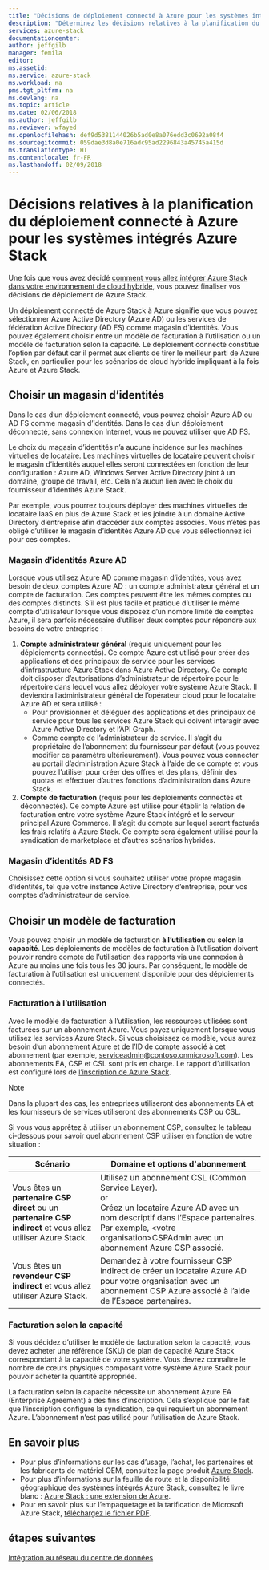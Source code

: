 ```yaml
---
title: "Décisions de déploiement connecté à Azure pour les systèmes intégrés Azure Stack | Microsoft Docs"
description: "Déterminez les décisions relatives à la planification du déploiement pour les déploiements à plusieurs nœuds de Azure Stack connectés à Azure."
services: azure-stack
documentationcenter: 
author: jeffgilb
manager: femila
editor: 
ms.assetid: 
ms.service: azure-stack
ms.workload: na
pms.tgt_pltfrm: na
ms.devlang: na
ms.topic: article
ms.date: 02/06/2018
ms.author: jeffgilb
ms.reviewer: wfayed
ms.openlocfilehash: def9d5381144026b5ad0e8a076edd3c0692a08f4
ms.sourcegitcommit: 059dae3d8a0e716adc95ad2296843a45745a415d
ms.translationtype: HT
ms.contentlocale: fr-FR
ms.lasthandoff: 02/09/2018
---
```

# <a name="azure-connected-deployment-planning-decisions-for-azure-stack-integrated-systems"></a>Décisions relatives à la planification du déploiement connecté à Azure pour les systèmes intégrés Azure Stack
Une fois que vous avez décidé [comment vous allez intégrer Azure Stack dans votre environnement de cloud hybride](azure-stack-connection-models.md), vous pouvez finaliser vos décisions de déploiement de Azure Stack.

Un déploiement connecté de Azure Stack à Azure signifie que vous pouvez sélectionner Azure Active Directory (Azure AD) ou les services de fédération Active Directory (AD FS) comme magasin d’identités. Vous pouvez également choisir entre un modèle de facturation à l’utilisation ou un modèle de facturation selon la capacité. Le déploiement connecté constitue l’option par défaut car il permet aux clients de tirer le meilleur parti de Azure Stack, en particulier pour les scénarios de cloud hybride impliquant à la fois Azure et Azure Stack. 

## <a name="choose-an-identity-store"></a>Choisir un magasin d’identités
Dans le cas d’un déploiement connecté, vous pouvez choisir Azure AD ou AD FS comme magasin d’identités. Dans le cas d’un déploiement déconnecté, sans connexion Internet, vous ne pouvez utiliser que AD FS.

Le choix du magasin d’identités n’a aucune incidence sur les machines virtuelles de locataire. Les machines virtuelles de locataire peuvent choisir le magasin d’identités auquel elles seront connectées en fonction de leur configuration : Azure AD, Windows Server Active Directory joint à un domaine, groupe de travail, etc. Cela n’a aucun lien avec le choix du fournisseur d’identités Azure Stack. 

Par exemple, vous pourrez toujours déployer des machines virtuelles de locataire IaaS en plus de Azure Stack et les joindre à un domaine Active Directory d’entreprise afin d’accéder aux comptes associés. Vous n’êtes pas obligé d’utiliser le magasin d’identités Azure AD que vous sélectionnez ici pour ces comptes.

### <a name="azure-ad-identity-store"></a>Magasin d’identités Azure AD
Lorsque vous utilisez Azure AD comme magasin d’identités, vous avez besoin de deux comptes Azure AD : un compte administrateur général et un compte de facturation. Ces comptes peuvent être les mêmes comptes ou des comptes distincts. S’il est plus facile et pratique d’utiliser le même compte d’utilisateur lorsque vous disposez d’un nombre limité de comptes Azure, il sera parfois nécessaire d’utiliser deux comptes pour répondre aux besoins de votre entreprise :

1. **Compte administrateur général** (requis uniquement pour les déploiements connectés). Ce compte Azure est utilisé pour créer des applications et des principaux de service pour les services d’infrastructure Azure Stack dans Azure Active Directory. Ce compte doit disposer d’autorisations d’administrateur de répertoire pour le répertoire dans lequel vous allez déployer votre système Azure Stack. Il deviendra l’administrateur général de l’opérateur cloud pour le locataire Azure AD et sera utilisé : 
    - Pour provisionner et déléguer des applications et des principaux de service pour tous les services Azure Stack qui doivent interagir avec Azure Active Directory et l’API Graph. 
    - Comme compte de l’administrateur de service. Il s’agit du propriétaire de l’abonnement du fournisseur par défaut (vous pouvez modifier ce paramètre ultérieurement). Vous pouvez vous connecter au portail d’administration Azure Stack à l’aide de ce compte et vous pouvez l’utiliser pour créer des offres et des plans, définir des quotas et effectuer d’autres fonctions d’administration dans Azure Stack.
2. **Compte de facturation** (requis pour les déploiements connectés et déconnectés). Ce compte Azure est utilisé pour établir la relation de facturation entre votre système Azure Stack intégré et le serveur principal Azure Commerce. Il s’agit du compte sur lequel seront facturés les frais relatifs à Azure Stack. Ce compte sera également utilisé pour la syndication de marketplace et d’autres scénarios hybrides. 

### <a name="ad-fs-identity-store"></a>Magasin d’identités AD FS
Choisissez cette option si vous souhaitez utiliser votre propre magasin d’identités, tel que votre instance Active Directory d’entreprise, pour vos comptes d’administrateur de service.  

## <a name="choose-a-billing-model"></a>Choisir un modèle de facturation
Vous pouvez choisir un modèle de facturation **à l’utilisation** ou **selon la capacité**. Les déploiements de modèles de facturation à l’utilisation doivent pouvoir rendre compte de l’utilisation des rapports via une connexion à Azure au moins une fois tous les 30 jours. Par conséquent, le modèle de facturation à l’utilisation est uniquement disponible pour des déploiements connectés.  

### <a name="pay-as-you-use"></a>Facturation à l’utilisation
Avec le modèle de facturation à l’utilisation, les ressources utilisées sont facturées sur un abonnement Azure. Vous payez uniquement lorsque vous utilisez les services Azure Stack. Si vous choisissez ce modèle, vous aurez besoin d’un abonnement Azure et de l’ID de compte associé à cet abonnement (par exemple, serviceadmin@contoso.onmicrosoft.com). Les abonnements EA, CSP et CSL sont pris en charge. Le rapport d’utilisation est configuré lors de [l’inscription de Azure Stack](azure-stack-registration.md).

> [!NOTE]
> Dans la plupart des cas, les entreprises utiliseront des abonnements EA et les fournisseurs de services utiliseront des abonnements CSP ou CSL.

Si vous vous apprêtez à utiliser un abonnement CSP, consultez le tableau ci-dessous pour savoir quel abonnement CSP utiliser en fonction de votre situation :

|Scénario|Domaine et options d'abonnement|
|-----|-----|
|Vous êtes un **partenaire CSP direct** ou un **partenaire CSP indirect** et vous allez utiliser Azure Stack.|Utilisez un abonnement CSL (Common Service Layer).<br>     or<br>Créez un locataire Azure AD avec un nom descriptif dans l’Espace partenaires. Par exemple, &lt;votre organisation>CSPAdmin avec un abonnement Azure CSP associé.|
|Vous êtes un **revendeur CSP indirect** et vous allez utiliser Azure Stack.|Demandez à votre fournisseur CSP indirect de créer un locataire Azure AD pour votre organisation avec un abonnement CSP Azure associé à l’aide de l’Espace partenaires.|

### <a name="capacity-based-billing"></a>Facturation selon la capacité
Si vous décidez d’utiliser le modèle de facturation selon la capacité, vous devez acheter une référence (SKU) de plan de capacité Azure Stack correspondant à la capacité de votre système. Vous devrez connaître le nombre de cœurs physiques composant votre système Azure Stack pour pouvoir acheter la quantité appropriée. 

La facturation selon la capacité nécessite un abonnement Azure EA (Enterprise Agreement) à des fins d’inscription. Cela s’explique par le fait que l’inscription configure la syndication, ce qui requiert un abonnement Azure. L’abonnement n’est pas utilisé pour l’utilisation de Azure Stack.

## <a name="learn-more"></a>En savoir plus
- Pour plus d’informations sur les cas d’usage, l’achat, les partenaires et les fabricants de matériel OEM, consultez la page produit [Azure Stack](https://azure.microsoft.com/overview/azure-stack/).
- Pour plus d’informations sur la feuille de route et la disponibilité géographique des systèmes intégrés Azure Stack, consultez le livre blanc : [Azure Stack : une extension de Azure](https://azure.microsoft.com/resources/azure-stack-an-extension-of-azure/). 
- Pour en savoir plus sur l’empaquetage et la tarification de Microsoft Azure Stack, [téléchargez le fichier PDF](https://azure.microsoft.com/mediahandler/files/resourcefiles/5bc3f30c-cd57-4513-989e-056325eb95e1/Azure-Stack-packaging-and-pricing-datasheet.pdf). 

## <a name="next-steps"></a>étapes suivantes
[Intégration au réseau du centre de données](azure-stack-network.md)